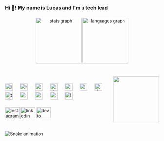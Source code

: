 <h3 align="left">Hi 👋! My name is Lucas and I'm a tech lead</h3>

###

<div align="center">
  <img src="https://github-readme-stats.vercel.app/api?username=lbsena10&hide_title=false&hide_rank=false&show_icons=true&include_all_commits=true&count_private=true&disable_animations=false&theme=dracula&locale=en&hide_border=false" height="150" alt="stats graph"  />
  <img src="https://github-readme-stats.vercel.app/api/top-langs?username=lbsena10&locale=en&hide_title=false&layout=compact&card_width=320&langs_count=5&theme=dracula&hide_border=false" height="150" alt="languages graph"  />
</div>

###

<br clear="both">

<img align="right" height="150" src="https://i.giphy.com/media/v1.Y2lkPTc5MGI3NjExdzJ1eW9lc2pjcnZib2NyNW5nc2JsdDM5dHUzM3cyemFucmVocDhrZiZlcD12MV9pbnRlcm5hbF9naWZfYnlfaWQmY3Q9Zw/UbGbmOiBIT3lFKz25e/giphy.gif"  />

###

<div align="left">
  <img src="https://skillicons.dev/icons?i=js" height="25" alt="javascript logo"  />
  <img width="16" />
  <img src="https://skillicons.dev/icons?i=ts" height="25" alt="typescript logo"  />
  <img width="16" />
  <img src="https://cdn.simpleicons.org/react/61DAFB" height="25" alt="react logo"  />
  <img width="16" />
  <img src="https://cdn.simpleicons.org/html5/E34F26" height="25" alt="html5 logo"  />
  <img width="16" />
  <img src="https://cdn.simpleicons.org/css3/1572B6" height="25" alt="css3 logo"  />
  <img width="16" />
  <img src="https://cdn.simpleicons.org/nodedotjs/339933" height="25" alt="nodejs logo"  />
  <img width="16" />
  <img src="https://cdn.jsdelivr.net/gh/devicons/devicon/icons/docker/docker-original.svg" height="25" alt="docker logo"  />
  <img width="16" />
  <img src="https://skillicons.dev/icons?i=tailwind" height="25" alt="tailwindcss logo"  />
  <img width="16" />
  <img src="https://cdn.simpleicons.org/mongodb/47A248" height="25" alt="mongodb logo"  />
  <img width="16" />
  <img src="https://skillicons.dev/icons?i=mysql" height="25" alt="mysql logo"  />
  <img width="16" />
  <img src="https://cdn.jsdelivr.net/gh/devicons/devicon/icons/postgresql/postgresql-original.svg" height="25" alt="postgresql logo"  />
  <img width="16" />
  <img src="https://skillicons.dev/icons?i=linux" height="25" alt="linux logo"  />
</div>

###

<div align="left">
  <a href="https://www.instagram.com/lucas_bsena/" target="_blank">
    <img src="https://raw.githubusercontent.com/maurodesouza/profile-readme-generator/master/src/assets/icons/social/instagram/default.svg" width="47" height="35" alt="instagram logo"  />
  </a>
  <img src="https://raw.githubusercontent.com/maurodesouza/profile-readme-generator/master/src/assets/icons/social/linkedin/default.svg" width="47" height="35" alt="linkedin logo"  />
  <a href="https://dev.to/luscasena" target="_blank">
    <img src="https://raw.githubusercontent.com/maurodesouza/profile-readme-generator/master/src/assets/icons/social/devto/default.svg" width="47" height="35" alt="devto logo"  />
  </a>
</div>

###

<br clear="both">

<img src="https://raw.githubusercontent.com/lbsena10/lbsena10/output/snake.svg" alt="Snake animation" />

###
